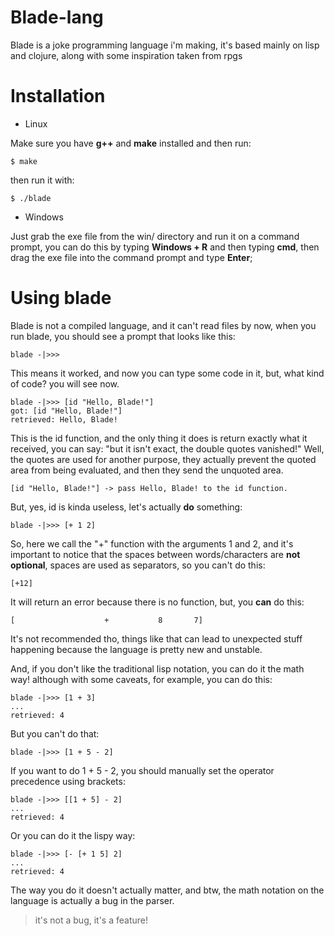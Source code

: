 # Blade-lang
Blade is a joke programming language i'm making, it's based mainly on lisp and clojure, along with some inspiration taken from rpgs

# Installation
- Linux

Make sure you have __g++__ and __make__ installed and then run:

    $ make

then run it with:

    $ ./blade

- Windows

Just grab the exe file from the win/ directory and run it on a command prompt, you can do this by typing __Windows + R__ and then typing __cmd__, then drag the exe file into the command prompt and type __Enter__;

# Using blade

Blade is not a compiled language, and it can't read files by now, when you run blade, you should see a prompt that looks like this:

    blade -|>>> 

This means it worked, and now you can type some code in it, but, what kind of code? you will see now.

    blade -|>>> [id "Hello, Blade!"]
    got: [id "Hello, Blade!"]
    retrieved: Hello, Blade!

This is the id function, and the only thing it does is return exactly what it received, you can say: "but it isn't exact, the double quotes vanished!" Well, the quotes are used for another purpose, they actually prevent the quoted area from being evaluated, and then they send the unquoted area.

    [id "Hello, Blade!"] -> pass Hello, Blade! to the id function.

But, yes, id is kinda useless, let's actually __do__ something:

    blade -|>>> [+ 1 2]

So, here we call the "+" function with the arguments 1 and 2, and it's important to notice that the spaces between words/characters are __not optional__, spaces are used as separators, so you can't do this:

    [+12]

It will return an error because there is no function, but, you __can__ do this:

    [                    +           8       7]

It's not recommended tho, things like that can lead to unexpected stuff happening because the language is pretty new and unstable.

And, if you don't like the traditional lisp notation, you can do it the math way! although with some caveats, for example, you can do this:

    blade -|>>> [1 + 3]
    ...
    retrieved: 4

But you can't do that:

    blade -|>>> [1 + 5 - 2]

If you want to do 1 + 5 - 2, you should manually set the operator precedence using brackets:

    blade -|>>> [[1 + 5] - 2]
    ...
    retrieved: 4

Or you can do it the lispy way:

    blade -|>>> [- [+ 1 5] 2]
    ...
    retrieved: 4

The way you do it doesn't actually matter, and btw, the math notation on the language is actually a bug in the parser.

> it's not a bug, it's a feature!
